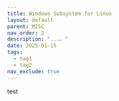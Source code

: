 ```yaml
---
title: Windows Subsystem for Linux
layout: default
parent: MISC
nav_order: 2
description: "...。"
date: 2025-01-15
tags:
  - tag1
  - tag2
nav_exclude: true
---
```


test